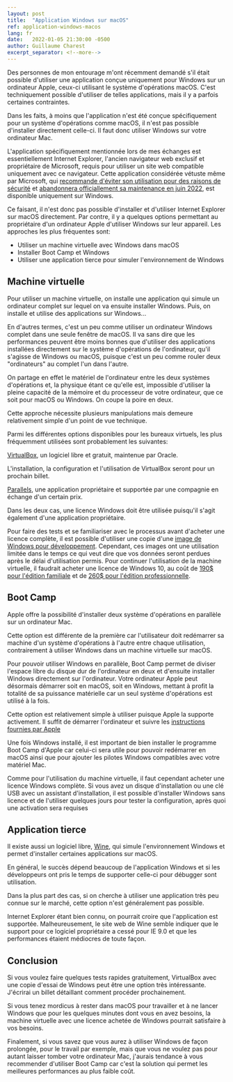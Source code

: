 ```yaml
---
layout: post
title:  "Application Windows sur macOS"
ref: application-windows-macos
lang: fr
date:   2022-01-05 21:30:00 -0500
author: Guillaume Charest
excerpt_separator: <!--more-->
---
```

Des personnes de mon entourage m'ont récemment demandé s'il était possible d'utiliser une application conçue uniquement pour Windows sur un ordinateur Apple, ceux-ci utilisant le système d'opérations macOS.
C'est techniquement possible d'utiliser de telles applications, mais il y a parfois certaines contraintes.
<!--more-->
Dans les faits, à moins que l'application n'est été conçue spécifiquement pour un système d'opérations comme macOS, il n'est pas possible d'installer directement celle-ci.
Il faut donc utiliser Windows sur votre ordinateur Mac.

L'application spécifiquement mentionnée lors de mes échanges est essentiellement Internet Explorer, l'ancien navigateur web exclusif et propriétaire de Microsoft, requis pour utiliser un site web compatible uniquement avec ce navigateur.
Cette application considérée vétuste même par Microsoft, qui [recommande d'éviter son utilisation pour des raisons de sécurité](https://techcommunity.microsoft.com/t5/windows-it-pro-blog/the-perils-of-using-internet-explorer-as-your-default-browser/ba-p/331732) et [abandonnera officiallement sa maintenance en juin 2022](https://blogs.windows.com/windowsexperience/2021/05/19/the-future-of-internet-explorer-on-windows-10-is-in-microsoft-edge/), est disponible uniquement sur Windows.

Ce faisant, il n'est donc pas possible d'installer et d'utiliser Internet Explorer sur macOS directement. Par contre, il y a quelques options permettant au propriétaire d'un ordinateur Apple d'utiliser Windows sur leur appareil.
Les approches les plus fréquentes sont:

- Utiliser un machine virtuelle avec Windows dans macOS
- Installer Boot Camp et Windows
- Utiliser une application tierce pour simuler l'environnement de Windows

## Machine virtuelle

Pour utiliser un machine virtuelle, on installe une application qui simule un ordinateur complet sur lequel on va ensuite installer Windows.
Puis, on installe et utilise des applications sur Windows...

En d'autres termes, c'est un peu comme utiliser un ordinateur Windows complet dans une seule fenêtre de macOS.
Il va sans dire que les performances peuvent être moins bonnes que d'utiliser des applications installées directement sur le système d'opérations de l'ordinateur, qu'il s'agisse de Windows ou macOS, puisque c'est un peu comme rouler deux "ordinateurs" au complet l'un dans l'autre.

On partage en effet le matériel de l'ordinateur entre les deux systèmes d'opérations et, la physique étant ce qu'elle est, impossible d'utiliser la pleine capacité de la mémoire et du processeur de votre ordinateur, que ce soit pour macOS ou Windows.
On coupe la poire en deux.

Cette approche nécessite plusieurs manipulations mais demeure relativement simple d'un point de vue technique.

Parmi les différentes options disponibles pour les bureaux virtuels, les plus fréquemment utilisées sont probablement les suivantes:

[VirtualBox](https://www.virtualbox.org/), un logiciel libre et gratuit, maintenue par Oracle.

L'installation, la configuration et l'utilisation de VirtualBox seront pour un prochain billet.

[Parallels](https://www.parallels.com/ca/), une application propriétaire et supportée par une compagnie en échange d'un certain prix.

Dans les deux cas, une licence Windows doit être utilisée puisqu'il s'agit également d'une application propriétaire.

Pour faire des tests et se familiariser avec le processus avant d'acheter une licence complète, il est possible d'utiliser une copie d'une [image de Windows pour développement](https://developer.microsoft.com/en-us/windows/downloads/virtual-machines/).
Cependant, ces images ont une utilisation limitée dans le temps ce qui veut dire que vos données seront perdues après le délai d'utilisation permis.
Pour continuer l'utilisation de la machine virtuelle, il faudrait acheter une licence de Windows 10, au coût de [190$ pour l'édition familiale](https://www.microsoft.com/en-ca/d/windows-10-home/d76qx4bznwk4?rtc=1&activetab=pivot%3aoverviewtab) et de [260$ pour l'édition professionnelle](https://www.microsoft.com/en-ca/d/windows-10-pro/df77x4d43rkt?rtc=1&activetab=pivot%3aoverviewtab).

## Boot Camp

Apple offre la possibilité d'installer deux système d'opérations en parallèle sur un ordinateur Mac.

Cette option est différente de la première car l'utilisateur doit redémarrer sa machine d'un système d'opérations à l'autre entre chaque utilisation, contrairement à utiliser Windows dans un machine virtuelle sur macOS.

Pour pouvoir utiliser Windows en parallèle, Boot Camp permet de diviser l'espace libre du disque dur de l'ordinateur en deux et d'ensuite installer Windows directement sur l'ordinateur.
Votre ordinateur Apple peut désormais démarrer soit en macOS, soit en Windows, mettant à profit la totalité de sa puissance matérielle car un seul système d'opérations est utilisé à la fois.

Cette option est relativement simple à utiliser puisque Apple la supporte activement.
Il suffit de démarrer l'ordinateur et suivre les [instructions fournies par Apple](https://support.apple.com/fr-ca/HT201468)

Une fois Windows installé, il est important de bien installer le programme Boot Camp d'Apple car celui-ci sera utile pour pouvoir redémarrer en macOS ainsi que pour ajouter les pilotes Windows compatibles avec votre matériel Mac.

Comme pour l'utilisation du machine virtuelle, il faut cependant acheter une licence Windows complète.
Si vous avez un disque d'installation ou une clé USB avec un assistant d'installation, il est possible d'installer Windows sans licence et de l'utiliser quelques jours pour tester la configuration, après quoi une activation sera requises

## Application tierce

Il existe aussi un logiciel libre, [Wine](https://www.winehq.org/), qui simule l'environnement Windows et permet d'installer certaines applications sur macOS.

En général, le succès dépend beaucoup de l'application Windows et si les développeurs ont pris le temps de supporter celle-ci pour débugger sont utilisation.

Dans la plus part des cas, si on cherche à utiliser une application très peu connue sur le marché, cette option n'est généralement pas possible.

Internet Explorer étant bien connu, on pourrait croire que l'application est supportée.
Malheureusement, le site web de Wine semble indiquer que le support pour ce logiciel propriétaire a cessé pour IE 9.0 et que les performances étaient médiocres de toute façon.

## Conclusion

Si vous voulez faire quelques tests rapides gratuitement, VirtualBox avec une copie d'essai de Windows peut être une option très intéressante.
J'écrirai un billet détaillant comment procéder prochainement.

Si vous tenez mordicus à rester dans macOS pour travailler et à ne lancer Windows que pour les quelques minutes dont vous en avez besoins, la machine virtuelle avec une licence achetée de Windows pourrait satisfaire à vos besoins.

Finalement, si vous savez que vous aurez à utiliser Windows de façon prolongée, pour le travail par exemple, mais que vous ne voulez pas pour autant laisser tomber votre ordinateur Mac, j'aurais tendance à vous recommender d'utiliser Boot Camp car c'est la solution qui permet les meilleures performances au plus faible coût.
